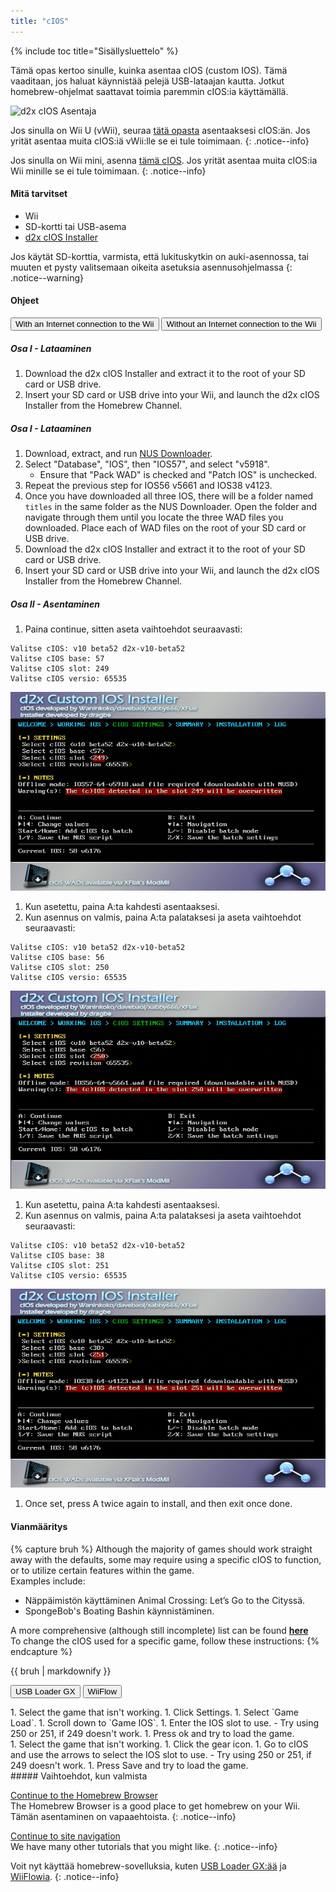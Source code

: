 ```yaml
---
title: "cIOS"
---
```


{% include toc title="Sisällysluettelo" %}

Tämä opas kertoo sinulle, kuinka asentaa cIOS (custom IOS). Tämä vaaditaan, jos haluat käynnistää pelejä USB-lataajan kautta. Jotkut homebrew-ohjelmat saattavat toimia paremmin cIOS:ia käyttämällä.

![d2x cIOS Asentaja](/images/cios/cIOS.png)

Jos sinulla on Wii U (vWii), seuraa [tätä opasta](https://wiiu.hacks.guide/#/vwii-modding) asentaaksesi cIOS:än. Jos yrität asentaa muita cIOS:iä vWii:lle se ei tule toimimaan.
{: .notice--info}

Jos sinulla on Wii mini, asenna [tämä cIOS](cios-mini). Jos yrität asentaa muita cIOS:ia Wii minille se ei tule toimimaan.
{: .notice--info}

#### Mitä tarvitset

- Wii
- SD-kortti tai USB-asema
- [d2x cIOS Installer](https://hbb1.oscwii.org/hbb/d2x-cios-installer/d2x-cios-installer.zip)

Jos käytät SD-korttia, varmista, että lukituskytkin on auki-asennossa, tai muuten et pysty valitsemaan oikeita asetuksia asennusohjelmassa
{: .notice--warning}

#### Ohjeet

<button class="tablinks btn btn--large btn--primary" id="defaultOpen" onclick="openTab(event, 'with-connection')">With an Internet connection to the Wii</button>
<button class="tablinks btn btn--large btn--info" onclick="openTab(event, 'without-connection')">Without an Internet connection to the Wii</button>

<div id="with-connection" class="blanktabcontent" markdown="1">

##### Osa I - Lataaminen

1. Download the d2x cIOS Installer and extract it to the root of your SD card or USB drive.
1. Insert your SD card or USB drive into your Wii, and launch the d2x cIOS Installer from the Homebrew Channel.
</div>
<div id="without-connection" class="blanktabcontent" markdown="1">

##### Osa I - Lataaminen

1. Download, extract, and run [NUS Downloader](https://github.com/WiiDatabase/nusdownloader/releases/latest/download/NUSD-Mod-NUS-Fix.zip).
1. Select "Database", "IOS", then "IOS57", and select "v5918".
   - Ensure that "Pack WAD" is checked and "Patch IOS" is unchecked.
1. Repeat the previous step for IOS56 v5661 and IOS38 v4123.
1. Once you have downloaded all three IOS, there will be a folder named `titles` in the same folder as the NUS Downloader. Open the folder and navigate through them until you locate the three WAD files you downloaded. Place each of WAD files on the root of your SD card or USB drive.
1. Download the d2x cIOS Installer and extract it to the root of your SD card or USB drive.
1. Insert your SD card or USB drive into your Wii, and launch the d2x cIOS Installer from the Homebrew Channel.
</div>

##### Osa II - Asentaminen

1. Paina continue, sitten aseta vaihtoehdot seuraavasti:

```
Valitse cIOS: v10 beta52 d2x-v10-beta52
Valitse cIOS base: 57
Valitse cIOS slot: 249
Valitse cIOS versio: 65535
```

![Install cIOS 249](/images/cios/Install249.png)

1. Kun asetettu, paina A:ta kahdesti asentaaksesi.
1. Kun asennus on valmis, paina A:ta palataksesi ja aseta vaihtoehdot seuraavasti:

```
Valitse cIOS: v10 beta52 d2x-v10-beta52
Valitse cIOS base: 56
Valitse cIOS slot: 250
Valitse cIOS versio: 65535
```

![Install cIOS 250](/images/cios/Install250.png)

1. Kun asetettu, paina A:ta kahdesti asentaaksesi.
1. Kun asennus on valmis, paina A:ta palataksesi ja aseta vaihtoehdot seuraavasti:

```
Valitse cIOS: v10 beta52 d2x-v10-beta52
Valitse cIOS base: 38
Valitse cIOS slot: 251
Valitse cIOS versio: 65535
```

![Install cIOS 251](/images/cios/Install251.png)

1. Once set, press A twice again to install, and then exit once done.

#### Vianmääritys

{% capture bruh %}
Although the majority of games should work straight away with the defaults, some may require using a specific cIOS to function, or to utilize certain features within the game.<br> Examples include:

- Näppäimistön käyttäminen Animal Crossing: Let’s Go to the Cityssä.
- SpongeBob's Boating Bashin käynnistäminen.

A more comprehensive (although still incomplete) list can be found [**here**](https://wiki.gbatemp.net/wiki/Wii_cIOS_base_Compatibility_List)<br> To change the cIOS used for a specific game, follow these instructions:
{% endcapture %}

<div class="notice--warning">{{ bruh | markdownify }}</div>

<button class="tablinks btn btn--large btn--primary" id="defaultOpen" onclick="openTab(event, 'usbloadergx')">USB Loader GX</button>
<button class="tablinks btn btn--large btn--info" onclick="openTab(event, 'wiiflow')">WiiFlow</button>

<div id="usbloadergx" class="blanktabcontent" markdown="1">
1. Select the game that isn't working.
1. Click Settings.
1. Select `Game Load`.
1. Scroll down to `Game IOS`.
1. Enter the IOS slot to use.
    - Try using 250 or 251, if 249 doesn't work.
1. Press ok and try to load the game.
</div>
<div id="wiiflow" class="blanktabcontent" markdown="1">
1. Select the game that isn't working.
1. Click the gear icon.
1. Go to cIOS and use the arrows to select the IOS slot to use.
    - Try using 250 or 251, if 249 doesn't work.
1. Press Save and try to load the game.
</div>
##### Vaihtoehdot, kun valmista

[Continue to the Homebrew Browser](hbb)<br> The Homebrew Browser is a good place to get homebrew on your Wii. Tämän asentaminen on vapaaehtoista.
{: .notice--info}

[Continue to site navigation](site-navigation)<br> We have many other tutorials that you might like.
{: .notice--info}

Voit nyt käyttää homebrew-sovelluksia, kuten [USB Loader GX:ää](usbloadergx) ja [WiiFlowia](wiiflow).
{: .notice--info}

<script>
    let tabcontent = document.getElementsByClassName("blanktabcontent");
    let tablinks = document.getElementsByClassName("tablinks");

    function openTab(evt, tabName) {
        let element;

        for (element of tabcontent) {
            element.style.display = "none";
        }

        for (element of tablinks) {
            element.className = element.className.replace("btn--primary", "btn--info");
            if (!element.className.includes('btn--info'))
                element.className += " btn--info";
        }

        document.getElementById(tabName).style.display = "block";
        evt.currentTarget.className = evt.currentTarget.className.replace("btn--info", "btn--primary");
    }

    // Get the element with id="defaultOpen" and click on it
    document.getElementById("defaultOpen").click();
</script>
